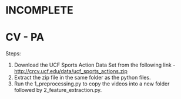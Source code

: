 # INCOMPLETE
# CV - PA
Steps:
1. Download the UCF Sports Action Data Set from the following link - http://crcv.ucf.edu/data/ucf_sports_actions.zip
2. Extract the zip file in the same folder as the python files.
3. Run the 1_preprocessing.py to copy the videos into a new folder followed by 2_feature_extraction.py.
